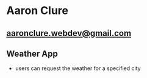 # Aaron Clure
## aaronclure.webdev@gmail.com

## Weather App
- users can request the weather for a specified city